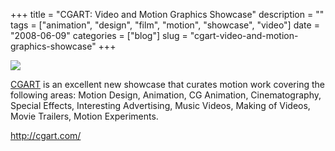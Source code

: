 +++
title = "CGART: Video and Motion Graphics Showcase"
description = ""
tags = ["animation", "design", "film", "motion", "showcase", "video"]
date = "2008-06-09"
categories = ["blog"]
slug = "cgart-video-and-motion-graphics-showcase"
+++



  <div class="notebook-screenshot"><a href="http://cgart.com/"><img src="//konigi.com/media/bluga/wt484d67fa28ccd.jpg"/></a></div><p><a href="http://cgart.com/">CGART</a> is an excellent new showcase that curates motion work covering the following areas: Motion Design, Animation, CG Animation, Cinematography, Special Effects, Interesting Advertising, Music Videos, Making of Videos, Movie Trailers, Motion Experiments.</p>
    
  <a href="http://cgart.com/">http://cgart.com/</a>
